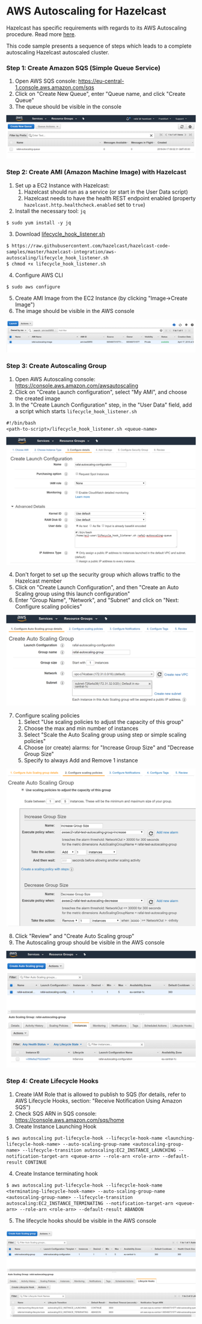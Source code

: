 # AWS Autoscaling for Hazelcast

Hazelcast has specific requirements with regards to its AWS Autoscaling procedure. Read more [here](https://github.com/hazelcast/hazelcast-aws#aws-autoscaling). 

This code sample presents a sequence of steps which leads to a complete autoscaling Hazelcast autoscaled cluster.

### Step 1: Create Amazon SQS (Simple Queue Service)

1. Open AWS SQS console: https://eu-central-1.console.aws.amazon.com/sqs
2. Click on "Create New Queue", enter "Queue name, and click "Create Queue"
3. The queue should be visible in the console

![AWS SQS](markdown/images/aws_sqs.png)

### Step 2: Create AMI (Amazon Machine Image) with Hazelcast
1. Set up a EC2 Instance with Hazelcast:
   1. Hazelcast should run as a service (or start in the User Data script)
   1. Hazelcast needs to have the health REST endpoint enabled (property `hazelcast.http.healthcheck.enabled` set to `true`)
2. Install the necessary tool: `jq`
```
$ sudo yum install -y jq
```
3. Download [lifecycle_hook_listener.sh](lifecycle_hook_listener.sh)
```
$ https://raw.githubusercontent.com/hazelcast/hazelcast-code-samples/master/hazelcast-integration/aws-autoscaling/lifecycle_hook_listener.sh 
$ chmod +x lifecycle_hook_listener.sh
```
4. Configure AWS CLI
```
$ sudo aws configure
```
5. Create AMI Image from the EC2 Instance (by clicking "Image→Create Image")
6. The image should be visible in the AWS console

![AWS Images](markdown/images/aws_images.png)

### Step 3: Create Autoscaling Group

1. Open AWS Autoscaling console: https://console.aws.amazon.com/awsautoscaling
2. Click on "Create Launch configuration", select "My AMI", and choose the created image
3. In the "Create Launch Configuration" step, in the "User Data" field, add a script which starts `lifecycle_hook_listener.sh`
```
#!/bin/bash
<path-to-script>/lifecycle_hook_listener.sh <queue-name>
```
![Create Launch Configuration](markdown/images/create_launch_configuration.png)

4. Don't forget to set up the security group which allows traffic to the Hazelcast member
5. Click on "Create Launch Configuration", and then "Create an Auto Scaling group using this launch configuration"
6. Enter "Group Name", "Network", and "Subnet" and click on "Next: Configure scaling policies"

![Create Auto Scaling Group](markdown/images/create_auto_scaling_group.png)

7. Configure scaling policies
   1. Select "Use scaling policies to adjust the capacity of this group"
   1. Choose the max and min number of instances
   1. Select "Scale the Auto Scaling group using step or simple scaling policies"
   1. Choose (or create) alarms: for "Increase Group Size" and "Decrease Group Size"
   1. Specify to always Add and Remove 1 instance

![Create Scaling Policy](markdown/images/create_scaling_policy.png)

8. Click "Review" and "Create Auto Scaling group"
9. The Autoscaling group should be visible in the AWS console

![Autoscaling Group](markdown/images/autoscaling_group.png)

### Step 4: Create Lifecycle Hooks

1. Create IAM Role that is allowed to publish to SQS (for details, refer to AWS Lifecycle Hooks, section: "Receive Notification Using Amazon SQS")
2. Check SQS ARN in SQS console: https://console.aws.amazon.com/sqs/home
3. Create Instance Launching Hook
```
$ aws autoscaling put-lifecycle-hook --lifecycle-hook-name <launching-lifecycle-hook-name> --auto-scaling-group-name <autoscaling-group-name> --lifecycle-transition autoscaling:EC2_INSTANCE_LAUNCHING --notification-target-arn <queue-arn> --role-arn <role-arn> --default-result CONTINUE
```
4. Create Instance terminating hook
```
$ aws autoscaling put-lifecycle-hook --lifecycle-hook-name <terminating-lifecycle-hook-name> --auto-scaling-group-name <autoscaling-group-name> --lifecycle-transition autoscaling:EC2_INSTANCE_TERMINATING --notification-target-arn <queue-arn> --role-arn <role-arn> --default-result ABANDON
```
5. The lifecycle hooks should be visible in the AWS console

![Lifecycle Hooks](markdown/images/lifecycle_hooks.png)
